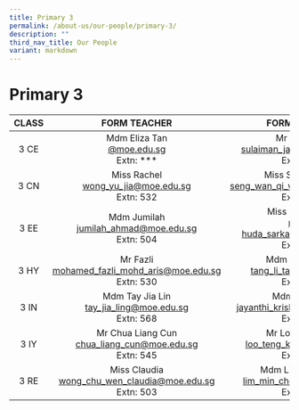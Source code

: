 ```yaml
---
title: Primary 3
permalink: /about-us/our-people/primary-3/
description: ""
third_nav_title: Our People
variant: markdown
---
```

# Primary 3

| CLASS |                               FORM TEACHER                              |                            FORM TEACHER                            |
|:-----:|:-----------------------------------------------------------------------:|:------------------------------------------------------------------:|
|  3 CE | Mdm Eliza Tan<br>[@moe.edu.sg](mailto:@moe.edu.sg)<br>Extn: ***          | Mr Sulaiman<br>[sulaiman_jaffar@moe.edu.sg](mailto:sulaiman_jaffar@moe.edu.sg)<br>Extn: 529 |
|  3 CN |Miss Rachel <br>[wong_yu_jia@moe.edu.sg](mailto:wong_yu_jia@moe.edu.sg)<br>Extn: 532 | Miss Seng Wendy<br>[seng_wan_qi_wendy@moe.edu.sg](mailto:seng_wan_qi_wendy@moe.edu.sg)<br>Extn: 512     |
|  3 EE |Mdm Jumilah <br>[jumilah_ahmad@moe.edu.sg](mailto:jumilah_ahmad@moe.edu.sg)<br>Extn: 504         |Miss Nurul Huda<br>[nurul-huda_sarkawai@moe.edu.sg](mailto:nurul-huda_sarkawai@moe.edu.sg)<br>Extn: 527   |
|  3 HY | Mr Fazli <br>[mohamed_fazli_mohd_aris@moe.edu.sg](mailto:mohamed_fazli_mohd_aris@moe.edu.sg)<br>Extn: 530    |         Mdm Tang Li Tan<br>[tang_li_tan@moe.edu.sg](mailto:tang_li_tan@moe.edu.sg)<br>Extn: 534        |
|  3 IN |  Mdm Tay Jia Lin<br>[tay_jia_ling@moe.edu.sg](mailto:tay_jia_ling@moe.edu.sg)<br>Extn: 568         |   Mdm Jayanthi <br>[jayanthi_krishnan@moe.edu.sg](mailto:jayanthi_krishnan@moe.edu.sg)<br>Extn: 507   |
|  3 IY |    Mr Chua Liang Cun <br>[chua_liang_cun@moe.edu.sg](mailto:chua_liang_cun@moe.edu.sg)<br>Extn: 545    |   Mr Loo Teng Kiat<br>[loo_teng_kiat@moe.edu.sg](mailto:loo_teng_kiat@moe.edu.sg)<br>Extn: 543     |Miss Shan Mengdi<br>[shan_mengdi@moe.edu.sg](mailto:shan_mengdi@moe.edu.sg)<br>Extn: 505|
|  3 RE |    Miss Claudia <br> [wong_chu_wen_claudia@moe.edu.sg](mailto:wong_chu_wen_claudia@moe.edu.sg)<br>Extn: 503    |   Mdm Lim Min chern <br> [lim_min_chern@moe.edu.sg](mailto:lim_min_chern@moe.edu.sg)<br>Extn: 541     |